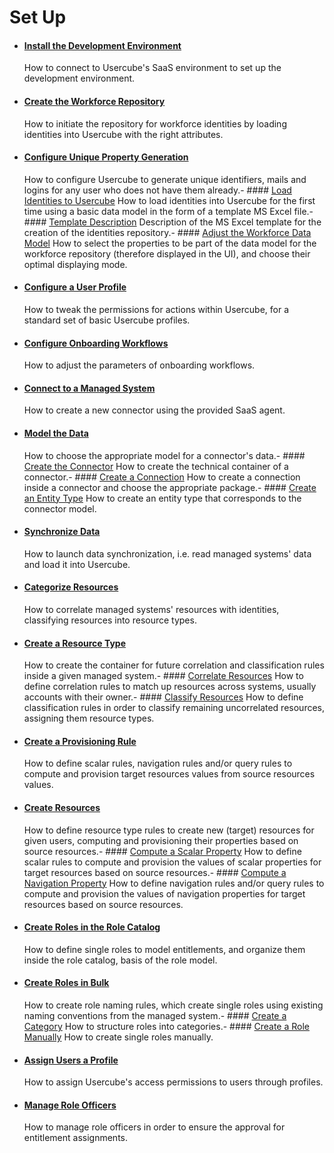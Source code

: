 # Set Up

- #### [Install the Development Environment](/docs/identitymanager/6.1/identitymanager/user-guide/set-up/development-environment-installation/index.md)

  How to connect to Usercube's SaaS environment to set up the development environment.

- #### [Create the Workforce Repository](/docs/identitymanager/6.1/identitymanager/user-guide/set-up/initial-identities-loading/index.md)

  How to initiate the repository for workforce identities by loading identities into Usercube with
  the right attributes.

- #### [Configure Unique Property Generation](/docs/identitymanager/6.1/identitymanager/user-guide/set-up/initial-identities-loading/generate-unique-properties/index.md)
  How to configure Usercube to generate unique identifiers, mails and logins for any user who does
  not have them already.- ####
  [Load Identities to Usercube](/docs/identitymanager/6.1/identitymanager/user-guide/set-up/initial-identities-loading/load-identities/index.md)
  How to load identities into Usercube for the first time using a basic data model in the form of
  a template MS Excel file.- ####
  [Template Description](/docs/identitymanager/6.1/identitymanager/user-guide/set-up/initial-identities-loading/template-description/index.md)
  Description of the MS Excel template for the creation of the identities repository.- ####
  [Adjust the Workforce Data Model](/docs/identitymanager/6.1/identitymanager/user-guide/set-up/initial-identities-loading/adjust-datamodel/index.md)
  How to select the properties to be part of the data model for the workforce repository
  (therefore displayed in the UI), and choose their optimal displaying mode.
- #### [Configure a User Profile](/docs/identitymanager/6.1/identitymanager/user-guide/set-up/user-profile-configuration/index.md)

  How to tweak the permissions for actions within Usercube, for a standard set of basic Usercube
  profiles.

- #### [Configure Onboarding Workflows](/docs/identitymanager/6.1/identitymanager/user-guide/set-up/configure-workflows/index.md)

  How to adjust the parameters of onboarding workflows.

- #### [Connect to a Managed System](/docs/identitymanager/6.1/identitymanager/user-guide/set-up/connect-system/index.md)

  How to create a new connector using the provided SaaS agent.

- #### [Model the Data](/docs/identitymanager/6.1/identitymanager/user-guide/set-up/connect-system/connector-modeling/index.md)
  How to choose the appropriate model for a connector's data.- ####
  [Create the Connector](/docs/identitymanager/6.1/identitymanager/user-guide/set-up/connect-system/connector-declaration/index.md)
  How to create the technical container of a connector.- ####
  [Create a Connection](/docs/identitymanager/6.1/identitymanager/user-guide/set-up/connect-system/connection-creation/index.md)
  How to create a connection inside a connector and choose the appropriate package.- ####
  [Create an Entity Type](/docs/identitymanager/6.1/identitymanager/user-guide/set-up/connect-system/entity-type-creation/index.md)
  How to create an entity type that corresponds to the connector model.
- #### [Synchronize Data](/docs/identitymanager/6.1/identitymanager/user-guide/set-up/synchronization/index.md)

  How to launch data synchronization, i.e. read managed systems' data and load it into Usercube.

- #### [Categorize Resources](/docs/identitymanager/6.1/identitymanager/user-guide/set-up/categorization/index.md)

  How to correlate managed systems' resources with identities, classifying resources into resource
  types.

- #### [Create a Resource Type](/docs/identitymanager/6.1/identitymanager/user-guide/set-up/categorization/resource-type-creation/index.md)
  How to create the container for future correlation and classification rules inside a given
  managed system.- ####
  [Correlate Resources](/docs/identitymanager/6.1/identitymanager/user-guide/set-up/categorization/correlation/index.md)
  How to define correlation rules to match up resources across systems, usually accounts with
  their owner.- ####
  [Classify Resources](/docs/identitymanager/6.1/identitymanager/user-guide/set-up/categorization/classification/index.md)
  How to define classification rules in order to classify remaining uncorrelated resources,
  assigning them resource types.
- #### [Create a Provisioning Rule](/docs/identitymanager/6.1/identitymanager/user-guide/set-up/provisioning-rule-creation/index.md)

  How to define scalar rules, navigation rules and/or query rules to compute and provision target
  resources values from source resources values.

- #### [Create Resources](/docs/identitymanager/6.1/identitymanager/user-guide/set-up/provisioning-rule-creation/resource-creation/index.md)
  How to define resource type rules to create new (target) resources for given users, computing
  and provisioning their properties based on source resources.- ####
  [Compute a Scalar Property](/docs/identitymanager/6.1/identitymanager/user-guide/set-up/provisioning-rule-creation/scalar-property-computation/index.md)
  How to define scalar rules to compute and provision the values of scalar properties for target
  resources based on source resources.- ####
  [Compute a Navigation Property](/docs/identitymanager/6.1/identitymanager/user-guide/set-up/provisioning-rule-creation/navigation-property-computation/index.md)
  How to define navigation rules and/or query rules to compute and provision the values of
  navigation properties for target resources based on source resources.
- #### [Create Roles in the Role Catalog](/docs/identitymanager/6.1/identitymanager/user-guide/set-up/single-roles-catalog-creation/index.md)

  How to define single roles to model entitlements, and organize them inside the role catalog,
  basis of the role model.

- #### [Create Roles in Bulk](/docs/identitymanager/6.1/identitymanager/user-guide/set-up/single-roles-catalog-creation/role-naming-rule-creation/index.md)
  How to create role naming rules, which create single roles using existing naming conventions
  from the managed system.- ####
  [Create a Category](/docs/identitymanager/6.1/identitymanager/user-guide/set-up/single-roles-catalog-creation/category-creation/index.md)
  How to structure roles into categories.- ####
  [Create a Role Manually](/docs/identitymanager/6.1/identitymanager/user-guide/set-up/single-roles-catalog-creation/role-manual-creation/index.md)
  How to create single roles manually.
- #### [Assign Users a Profile](/docs/identitymanager/6.1/identitymanager/user-guide/set-up/user-profile-assignment/index.md)

  How to assign Usercube's access permissions to users through profiles.

- #### [Manage Role Officers](/docs/identitymanager/6.1/identitymanager/user-guide/set-up/role-officer-management/index.md)
  How to manage role officers in order to ensure the approval for entitlement assignments.
